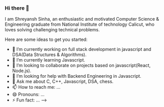 ### Hi there 👋

I am Shreyansh Sinha, an enthusiastic and motivated Computer Science & Engineering graduate from National Institute of technology Calicut, who loves solving challenging technical problems. 

Here are some ideas to get you started:

- 🔭 I’m currently working on full stack development in javascript and DSA(Data Structures & Algorithms).
- 🌱 I’m currently learning Javascript.
- 👯 I’m looking to collaborate on projects based on javascript(React, Node.js).
- 🤔 I’m looking for help with Backend Engineering in Javascript.
- 💬 Ask me about C, C++, Javascript, DSA, chess.
- 📫 How to reach me: ...
- 😄 Pronouns: ...
- ⚡ Fun fact: ...
-->
